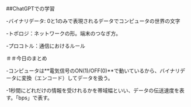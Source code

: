 ##ChatGPTでの学習

-バイナリデータ: 0と1のみで表現されるデータでコンピュータの世界の文字

-トポロジ：ネットワークの形。端末のつなぎ方。

-プロコトル：通信におけるルール

＃＃今日のまとめ

-コンピュータは**電気信号のON(1)/OFF(0)**で動いているから、バイナリデータに変換（エンコード）してデータを扱う。

-1秒間にどれだけの情報を受けれるかを帯域幅といい、データの伝送速度を表す。「bps」で表す。

